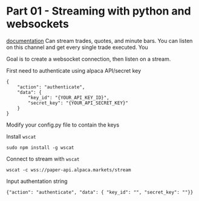 # Part 01 - Streaming with python and websockets
[documentation](https://alpaca.markets/docs/api-documentation/api-v2/streaming/)
Can stream trades, quotes, and minute bars.  You can listen on this channel and get every single trade executed. You

Goal is to create a websocket connection, then listen on a stream.

First need to authenticate using alpaca API/secret key
```
{
    "action": "authenticate",
    "data": {
        "key_id": "{YOUR_API_KEY_ID}",
        "secret_key": "{YOUR_API_SECRET_KEY}"
    }
}
```

Modify your config.py file to contain the keys

Install `wscat`
```
sudo npm install -g wscat
```

Connect to stream with `wscat`
```
wscat -c wss://paper-api.alpaca.markets/stream
```

Input authentation string

```
{"action": "authenticate", "data": { "key_id": "", "secret_key": ""}}
```